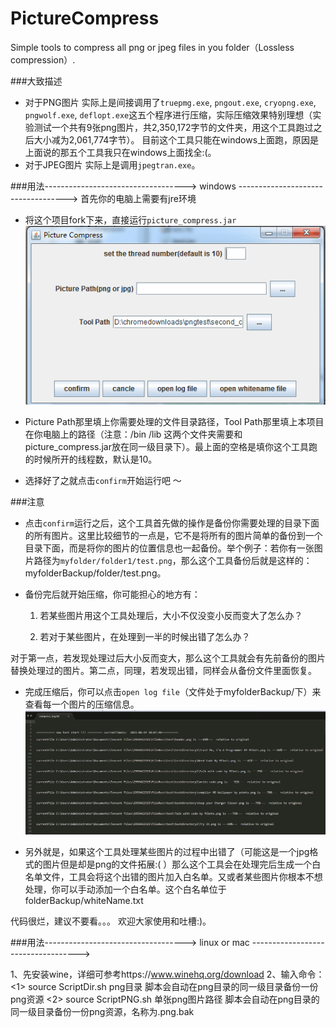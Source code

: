 # PictureCompress
Simple tools to compress all png or jpeg files in you folder（Lossless compression）.


###大致描述
* 对于PNG图片
实际上是间接调用了`truepmg.exe`, `pngout.exe`, `cryopng.exe`, `pngwolf.exe`, `deflopt.exe`这五个程序进行压缩，实际压缩效果特别理想（实验测试一个共有9张png图片，共2,350,172字节的文件夹，用这个工具跑过之后大小减为2,061,774字节）。
目前这个工具只能在windows上面跑，原因是上面说的那五个工具我只在windows上面找全:(。
* 对于JPEG图片
实际上是调用`jpegtran.exe`。

###用法----------------------------------->
                     windows
----------------------------------->
首先你的电脑上需要有jre环境
* 将这个项目fork下来，直接运行`picture_compress.jar`
![](https://github.com/fenjuly/Mini/raw/master/mypiclib/picture_compress.png)

* Picture Path那里填上你需要处理的文件目录路径，Tool Path那里填上本项目在你电脑上的路径（注意：/bin /lib 这两个文件夹需要和picture_compress.jar放在同一级目录下）。最上面的空格是填你这个工具跑的时候所开的线程数，默认是10。

* 选择好了之就点击`confirm`开始运行吧 ～


###注意
* 点击`confirm`运行之后，这个工具首先做的操作是备份你需要处理的目录下面的所有图片。这里比较细节的一点是，它不是将所有的图片简单的备份到一个目录下面，而是将你的图片的位置信息也一起备份。举个例子：若你有一张图片路径为`myfolder/folder1/test.png`，那么这个工具备份后就是这样的：myfolderBackup/folder/test.png。

* 备份完后就开始压缩，你可能担心的地方有：

  1. 若某些图片用这个工具处理后，大小不仅没变小反而变大了怎么办？ 

  2. 若对于某些图片，在处理到一半的时候出错了怎么办？
  
对于第一点，若发现处理过后大小反而变大，那么这个工具就会有先前备份的图片替换处理过的图片。第二点，同理，若发现出错，同样会从备份文件里面恢复。

* 完成压缩后，你可以点击`open log file`（文件处于myfolderBackup/下）来查看每一个图片的压缩信息。
![](https://raw.githubusercontent.com/fenjuly/Mini/master/mypiclib/compress_log.png)

* 另外就是，如果这个工具处理某些图片的过程中出错了（可能这是一个jpg格式的图片但是却是png的文件拓展:( ）那么这个工具会在处理完后生成一个白名单文件，工具会将这个出错的图片加入白名单。又或者某些图片你根本不想处理，你可以手动添加一个白名单。这个白名单位于folderBackup/whiteName.txt

代码很烂，建议不要看。。。
欢迎大家使用和吐槽:)。

###用法----------------------------------->
                     linux or mac
----------------------------------->

1、先安装wine，详细可参考https://www.winehq.org/download
2、输入命令： 
   <1> source ScriptDir.sh png目录
      脚本会自动在png目录的同一级目录备份一份png资源
   <2> source ScriptPNG.sh 单张png图片路径
      脚本会自动在png目录的同一级目录备份一份png资源，名称为.png.bak
